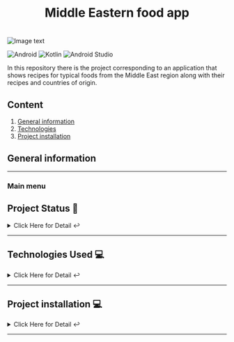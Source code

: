 <h1 align="center">
  <p align="center">Middle Eastern food app</p>
</h1>

<h1></h1>

![Image text](https://www.brasileiraspelomundo.com/wp-content/uploads/2019/05/ramadan-2715812_1920.jpg)

![Android](https://img.shields.io/badge/Android-3DDC84?style=for-the-badge&logo=android&logoColor=white)
![Kotlin](https://img.shields.io/badge/Kotlin-0095D5?style=for-the-badge&logo=kotlin&logoColor=white)
![Android Studio](https://img.shields.io/badge/Android_Studio-3DDC84?style=for-the-badge&logo=android-studio&logoColor=white)

In this repository there is the project corresponding to an application that shows recipes for typical foods from the Middle East region along with their recipes and countries of origin.

## Content
1. [General information](#general-info)
2. [Technologies](#technologies)
3. [Project installation](#installation)


## General information
***

### Main menu

## Project Status 🚧
<details>
     <summary>Click Here for Detail ↩️</summary>
     <br>
    <p align="justify">The project is currently in a completed state since the guidelines established for the application, both functional and visual improvements, are met.🔨 </p>
    </details>
    <hr>

## Technologies Used 💻
   
<details>
     <summary>Click Here for Detail ↩️</summary>
     <br>
    <p>Technologies Used:</p>
<ul>

   <li>Android Studio: <a href="https://developer.android.com/studio">Link to the official page</a></li>
   <li>Kotlin: <a href="https://kotlinlang.org/">Link to the official language documentation</a></li>
</ul>

   </details>
   <hr>
<a name="installation"></a>

## Project installation 💻
<details>
    <summary>Click Here for Detail ↩️</summary>
    <br>

***
1 - Clone the project from the following Github URL.
```
$ git clone https://github.com/TanqDev88/Middle-Eastern-food-app.git

```

2 - Open the project in the Android studio IDE<br><br>
3- Deploy the application on a device (Emulator or Physical Device)<br>
</details>
<hr>


